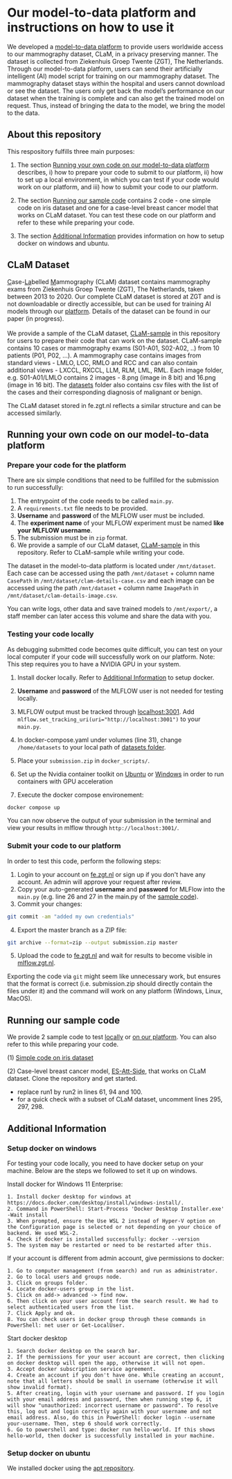 # Our model-to-data platform and instructions on how to use it
We developed a [model-to-data platform](fe.zgt.nl) to provide users worldwide access to our mammography dataset, CLaM, in a privacy preserving manner. The dataset is collected from Ziekenhuis Groep Twente (ZGT), The Netherlands. Through our model-to-data platform, users can send their artificially intelligent (AI) model script for training on our mammography dataset. The mammography dataset stays within the hospital and users cannot download or see the dataset. The users only get back the model’s performance on our dataset when the training is complete and can also get the trained model on request. Thus, instead of bringing the data to the model, we bring the model to the data.


## About this repository

This respository fulfills three main purposes:

1. The section [Running your own code on our model-to-data platform](#running-your-own-code-on-our-model-to-data-platform) describes, i) how to prepare your code to submit to our platform, ii) how to set up a local environment, in which you can test if your code would work on our platform, and iii) how to submit your code to our platform. 

2. The section [Running our sample code](#running-our-sample-code) contains 2 code - one simple code on iris dataset and one for a case-level breast cancer model that works on CLaM dataset. You can test these code on our platform and refer to these while preparing your code.

3. The section [Additional Information](#additional-information) provides information on how to setup docker on windows and ubuntu. 

## CLaM Dataset
<ins>C</ins>ase-<ins>La</ins>belled <ins>M</ins>ammography (CLaM) dataset contains mammography exams from Ziekenhuis Groep Twente (ZGT), The Netherlands, taken between 2013 to 2020. Our complete CLaM dataset is stored at ZGT and is not downloadable or directly accessible, but can be used for training AI models through our [platform](fe.zgt.nl). Details of the dataset can be found in our paper (in progress). <br/>   
We provide a sample of the CLaM dataset, [CLaM-sample](./datasets) in this repository for users to prepare their code that can work on the dataset. CLaM-sample contains 10 cases or mammography exams (S01-A01, S02-A02, ..) from 10 patients (P01, P02, ...). A mammography case contains images from standard views - LMLO, LCC, RMLO and RCC and can also contain additional views - LXCCL, RXCCL, LLM, RLM, LML, RML. Each image folder, e.g. S01-A01/LMLO contains 2 images - 8.png (image in 8 bit) and 16.png (image in 16 bit). The [datasets](./datasets) folder also contains csv files with the list of the cases and their corresponding diagnosis of malignant or benign. 

The CLaM dataset stored in fe.zgt.nl reflects a similar structure and can be accessed similarly.

## Running your own code on our model-to-data platform

### Prepare your code for the platform

There are six simple conditions that need to be fulfilled for the submission to run successfully:

1. The entrypoint of the code needs to be called ```main.py```.  
2. A ```requirements.txt``` file needs to be provided.
3. **Username** and **password** of the MLFLOW user must be included.
4. The **experiment name** of your MLFLOW experiment must be named **like your MLFLOW username**. 
5. The submission must be in ```zip``` format.
6. We provide a sample of our CLaM dataset, [CLaM-sample](./datasets) in this repository. Refer to CLaM-sample while writing your code. 

The dataset in the model-to-data platform is located under ```/mnt/dataset```. Each case can be accessed using the path ```/mnt/dataset``` + column name ```CasePath``` in ```/mnt/dataset/clam-details-case.csv``` and each image can be accessed using the path ```/mnt/dataset``` + column name ```ImagePath``` in ```/mnt/dataset/clam-details-image.csv```.   

You can write logs, other data and save trained models to ```/mnt/export/```, a staff member can later access this volume and share the data with you.

### Testing your code locally

As debugging submitted code becomes quite difficult, you can test on your local computer if your code will successfully work on our platform. Note: This step requires you to have a NVIDIA GPU in your system. 

1. Install docker locally. Refer to [Additional Information](#additional-information) to setup docker.

2. **Username** and **password** of the MLFLOW user is not needed for testing locally.

3. MLFLOW output must be tracked through [localhost:3001](localhost:3001). Add ```mlflow.set_tracking_uri(uri="http://localhost:3001")``` to your ```main.py```.

4. In docker-compose.yaml under volumes (line 31), change ```/home/datasets``` to your local path of [datasets folder](./datasets).

5. Place your ```submission.zip``` in ```docker_scripts/```. 

6. Set up the Nvidia container toolkit on [Ubuntu](https://docs.nvidia.com/datacenter/cloud-native/container-toolkit/latest/install-guide.html#installation) or [Windows](https://developer.nvidia.com/cuda/wsl) in order to run containers with GPU acceleration

7. Execute the docker compose environement:
```bash
docker compose up
```

You can now observe the output of your submission in the terminal and view your results in mlflow through ```http://localhost:3001/```. 

### Submit your code to our platform

In order to test this code, perform the following steps:

1. Login to your account on [fe.zgt.nl](fe.zgt.nl) or sign up if you don't have any account. An admin will approve your request after review.
2. Copy your auto-generated **username** and **password** for MLFlow into the ```main.py``` (e.g. line 26 and 27 in the main.py of the [sample code](./sample_code)).
3. Commit your changes:
```bash
git commit -am "added my own credentials"
```
4. Export the master branch as a ZIP file:
```bash
git archive --format=zip --output submission.zip master
```
5. Upload the code to [fe.zgt.nl](fe.zgt.nl) and wait for results to become visible in [mlflow.zgt.nl](mlflow.zgt.nl).

Exporting the code via ```git``` might seem like unnecessary work, but ensures that the format is correct (i.e. submission.zip should directly contain the files under it) and the command will work on any platform (Windows, Linux, MacOS). 

## Running our sample code
We provide 2 sample code to test [locally](./README.md#testing-your-code-locally) or [on our platform](./README.md#submit-your-code-to-our-platform). You can also refer to this while preparing your code. </br> 

(1) [Simple code on iris dataset](./sample_code) </br>

(2) Case-level breast cancer model, [ES-Att-Side](https://github.com/ShreyasiPathak/case-level-breast-cancer-data-access), that works on CLaM dataset. Clone the repository and get started.
- replace run1 by run2 in lines 61, 94 and 100.
- for a quick check with a subset of CLaM dataset, uncomment lines 295, 297, 298. 

## Additional Information

### Setup docker on windows
For testing your code locally, you need to have docker setup on your machine. Below are the steps we followed to set it up on windows.</br>

Install docker for Windows 11 Enterprise: 

	1. Install docker desktop for windows at https://docs.docker.com/desktop/install/windows-install/. 
	2. Command in PowerShell: Start-Process 'Docker Desktop Installer.exe' -Wait install 
	3. When prompted, ensure the Use WSL 2 instead of Hyper-V option on the Configuration page is selected or not depending on your choice of backend. We used WSL-2. 
	4. Check if docker is installed successfully: docker --version 
	5. The system may be restarted or need to be restarted after this. 

If your account is different from admin account, give permissions to docker:

	1. Go to computer management (from search) and run as administrator. 
	2. Go to local users and groups node. 
	3. Click on groups folder. 
	4. Locate docker-users group in the list. 
	5. Click on add-> advanced -> find now. 
	6. Then click on your user account from the search result. We had to select authenticated users from the list. 
	7. Click Apply and ok.
    8. You can check users in docker group through these commands in PowerShell: net user or Get-LocalUser. 

Start docker desktop 

	1. Search docker desktop on the search bar. 
	2. If the permissions for your user account are correct, then clicking on docker desktop will open the app, otherwise it will not open. 
	3. Accept docker subscription service agreement. 
	4. Create an account if you don't have one. While creating an account, note that all letters should be small in username (otherwise it will show invalid format). 
	5. After creating, login with your username and password. If you login with your email address and password, then when running step 6, it will show "unauthorized: incorrect username or password". To resolve this, log out and login correctly again with your username and not email address. Also, do this in PowerShell: docker login --username your-username. Then, step 6 should work correctly. 
	6. Go to powershell and type: docker run hello-world. If this shows hello-world, then docker is successfully installed in your machine. 

### Setup docker on ubuntu
We installed docker using the [apt repository](https://docs.docker.com/engine/install/ubuntu/#install-using-the-repository).
